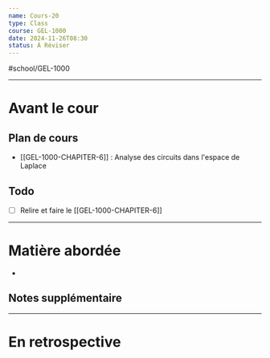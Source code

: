 ---name: Cours-20
type: Class
course: GEL-1000
date: 2024-11-26T08:30
status: À Réviser
---
#school/GEL-1000  
*** 
# Avant le cour
## Plan de cours
- [[GEL-1000-CHAPITER-6]] : Analyse des circuits dans l'espace de Laplace

## Todo
- [ ] Relire et faire le [[GEL-1000-CHAPITER-6]]

---
# Matière abordée

- 

## Notes supplémentaire


---
# En retrospective